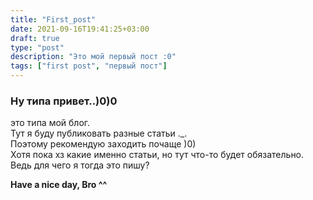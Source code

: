 ```yaml
---
title: "First_post"
date: 2021-09-16T19:41:25+03:00
draft: true
type: "post"
description: "Это мой первый пост :0"
tags: ["first post", "первый пост"]
---
```


### Ну типа привет..)0)0
это типа мой блог. <br>
Тут я буду публиковать разные статьи ._. <br>
Поэтому рекомендую заходить почаще )0)<br>
Хотя пока хз какие именно статьи, но тут что-то будет обязательно.
Ведь для чего я тогда это пишу?

**Have a nice day, Bro ^^**